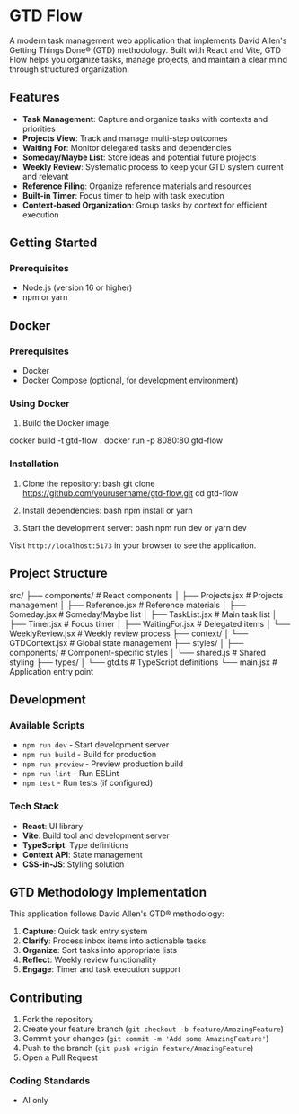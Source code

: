 # GTD Flow

A modern task management web application that implements David Allen's Getting Things Done® (GTD) methodology. Built with React and Vite, GTD Flow helps you organize tasks, manage projects, and maintain a clear mind through structured organization.

## Features

- **Task Management**: Capture and organize tasks with contexts and priorities
- **Projects View**: Track and manage multi-step outcomes
- **Waiting For**: Monitor delegated tasks and dependencies
- **Someday/Maybe List**: Store ideas and potential future projects
- **Weekly Review**: Systematic process to keep your GTD system current and relevant
- **Reference Filing**: Organize reference materials and resources
- **Built-in Timer**: Focus timer to help with task execution
- **Context-based Organization**: Group tasks by context for efficient execution

## Getting Started

### Prerequisites

- Node.js (version 16 or higher)
- npm or yarn
## Docker

### Prerequisites
- Docker
- Docker Compose (optional, for development environment)

### Using Docker

1. Build the Docker image:

docker build -t gtd-flow .
docker run -p 8080:80 gtd-flow


### Installation

1. Clone the repository:
bash
git clone https://github.com/yourusername/gtd-flow.git
cd gtd-flow

2. Install dependencies:
bash
npm install
or
yarn

3. Start the development server:
bash
npm run dev
or
yarn dev

Visit `http://localhost:5173` in your browser to see the application.

## Project Structure

src/
├── components/ # React components
│ ├── Projects.jsx # Projects management
│ ├── Reference.jsx # Reference materials
│ ├── Someday.jsx # Someday/Maybe list
│ ├── TaskList.jsx # Main task list
│ ├── Timer.jsx # Focus timer
│ ├── WaitingFor.jsx # Delegated items
│ └── WeeklyReview.jsx # Weekly review process
├── context/
│ └── GTDContext.jsx # Global state management
├── styles/
│ ├── components/ # Component-specific styles
│ └── shared.js # Shared styling
├── types/
│ └── gtd.ts # TypeScript definitions
└── main.jsx # Application entry point


## Development

### Available Scripts

- `npm run dev` - Start development server
- `npm run build` - Build for production
- `npm run preview` - Preview production build
- `npm run lint` - Run ESLint
- `npm test` - Run tests (if configured)

### Tech Stack

- **React**: UI library
- **Vite**: Build tool and development server
- **TypeScript**: Type definitions
- **Context API**: State management
- **CSS-in-JS**: Styling solution

## GTD Methodology Implementation

This application follows David Allen's GTD® methodology:

1. **Capture**: Quick task entry system
2. **Clarify**: Process inbox items into actionable tasks
3. **Organize**: Sort tasks into appropriate lists
4. **Reflect**: Weekly review functionality
5. **Engage**: Timer and task execution support

## Contributing

1. Fork the repository
2. Create your feature branch (`git checkout -b feature/AmazingFeature`)
3. Commit your changes (`git commit -m 'Add some AmazingFeature'`)
4. Push to the branch (`git push origin feature/AmazingFeature`)
5. Open a Pull Request

### Coding Standards

- AI only